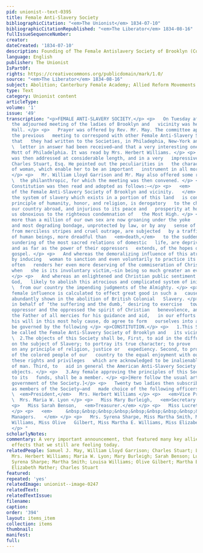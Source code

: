 ```yaml
---
pid: unionist--text-0395
title: Female Anti-Slavery Society
bibliographicCitation: "<em>The Unionist</em> 1834-07-10"
bibliographicCitationRepublished: "<em>The Liberator</em> 1834-08-16"
fullIssueSequenceNumber: 
creator: 
dateCreated: '1834-07-10'
description: Founding of The Female Antislavery Society of Brooklyn (Connecticut)
language: English
publisher: The Unionist
IsPartOf: 
rights: https://creativecommons.org/publicdomain/mark/1.0/
source: "<em>The Liberator</em> 1834-08-16"
subject: Abolition; Canterbury Female Academy; Allied Reform Movements - Women
type: Text
category: Unionist content
articleType: 
volume: '1'
issue: '49'
transcription: "<p>FEMALE ANTI-SLAVERY SOCIETY.</p> <p>   On Tuesday afternoon last,
  the adjourned meeting of the ladies of Brooklyn and   vicinity was held in Mr. Davison’s
  Hall. </p> <p>   Prayer was offered by Rev. Mr. May. The committee appointed at
  the previous   meeting to correspond with other Female Anti-Slavery Societies, reported
  that   they had written to the Societies, in Philadephia, New-York and Boston. One
  \  letter in answer had been received—and that a very interesting one from   Lucretia
  Mott of Philadelphia. It was read by Mrs. Herbert Williams. </p> <p>   The meeting
  was then addressed at considerable length, and in a very   impressive manner, by
  Charles Stuart, Esq. He pointed out the peculiarities in   the character and circumstances
  of woman, which enable her to be an important   instrument in all moral reforms.
  </p> <p>   Mr. William Lloyd Garrison and Mr. May also offered some remarks to encourage
  \  the philanthropic, for which the meeting was then convened. </p> <p>A form of
  Constitution was then read and adopted as follows:—</p> <p>   <em>     Constitution
  of the Female Anti-Slavery Society of Brooklyn and vicinity.   </em> </p> <p>   Preamble.—Whereas
  the system of slavery which exists in a portion of this land   is contrary to every
  principle of humanity, honor, and religion, is derogatory   to the character of
  our country abroad, and injurious to its peace and   prosperity at home, and renders
  us obnoxious to the righteous condemnation of   the Most High. </p> <p>   And whereas
  more than a million of our own sex are now groaning under the yoke   of an insupportable
  and most degrading bondage, unprotected by law, or by any   sense of manly shame,
  from merciless stripes and cruel outrage, are subjected   by a traffic in the bodies
  of human beings, more dreadful than   <em>death,</em>   to the sudden and cruel
  sundering of the most sacred relations of domestic   life, are deprived of knowledge,
  and as far as the power of their oppressors   extends, of the hopes of the blessed
  gospel. </p> <p>   And whereas the demoralizing influence of this atrocious system,
  by inducing   woman to sanction and even voluntarily to practice its barbarities,
  often   renders her even more deserving of the commiseration of Christians than
  when   she is its involuntary victim,—sin being so much greater an evil than   suffering.
  </p> <p>   And whereas an enlightened and Christian public sentiment alone is, under
  God,   likely to abolish this atrocious and complicated system of iniquity, to arrest
  \  from our country the impending judgments of the Almighty. </p> <p>   And whereas,
  female influence is calculated to effect great good in such a   cause, as has been
  abundantly shown in the abolition of British Colonial   Slavery. </p> <p>   We therefore,
  in behalf of ‘the suffering and the dumb,’ desiring to exercise   towards both the
  oppressor and the oppressed the spirit of Christian   benevolence, and imploring
  the Father of all mercies for his guidance and aid,   in our efforts to subserve
  his will in this most holy cause, do agree to form   ourselves into a Society to
  be governed by the following </p> <p>CONSTITUTION.</p> <p>   1.This Society shall
  be called the Female Anti-Slavery Society of Brooklyn and   its vicinity. </p> <p>
  \  2.The objects of this Society shall be, First, to aid in the diffusion of   information
  on the subject of Slavery; to portray its true character; to prove   its utter indefensibleness
  on any principle of religion, justice or   expediency. Second, to promote the elevation
  of the colored people of our   country to the equal enjoyment with ourselves of
  these rights and privileges   which are acknowledged to be inalienable, as the birthright
  of man. Third, to   aid in general the American Anti-Slavery Society in its benevolent
  objects. </p> <p>   3.Any female approving the principles of this Society, and contributing
  to its   funds, shall be a member. </p> <p>[Here follow the usual articles for the
  government of the Society.]</p> <p>   Twenty two ladies then subscribed their names
  as members of the Society—and   made choice of the following officers. </p> <p>
  \  <em>President,</em>   Mrs. Herbert Williams </p> <p>   <em>Vice President,</em>
  \  Mrs. Maria W. Lyon </p> <p>   Miss Mary Burleigh,   <em>Secretary.</em> </p>
  <p>   Miss Sarah Benson,   <em>Treasurer.</em> </p> <p>   Miss Lucretia Lee,   <em>Librarian.</em>
  </p> <p>   <em>     &nbsp;&nbsp;&nbsp;&nbsp;&nbsp;&nbsp;&nbsp;&nbsp;&nbsp;&nbsp;&nbsp;
  Managers.   </em> </p> <p>   Mrs. Syrena Sharpe, Miss Martha Smith, Mrs. Louisa
  Williams, Miss Olive   Gilbert, Miss Martha E. Williams, Miss Elizabeth Mather.
  </p> "
scholarlyNotes: 
commentary: A very important announcement, that featured many key allies - and created
  effects that we still are feeling today.
relatedPeople: Samuel J. May, William Lloyd Garrison; Charles Stuart; Lucretia Mott;
  Mrs. Herbert Williams; Maria W. Lyon; Mary Burleigh; Sarah Benson; Lucretia Lee;
  Syrena Sharpe; Martha Smith; Louisa Williams; Olive Gilbert; Martha E. Williams;
  Elizabeth Mather; Charles Stuart
featured: 
repeated: 'yes'
relatedImage: unionist--image-0247
relatedText: 
relatedTextIssue: 
filename: 
caption: 
order: '394'
layout: items_item
collection: items
thumbnail: 
manifest: 
full: 
---
```

